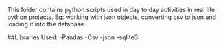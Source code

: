 This folder contains python scripts used in day to day activities in real life python projects.
Eg: working with json objects, converting csv to json and loading it into the database.

##Libraries Used:
  -Pandas
  -Csv
  -json
  -sqlite3

